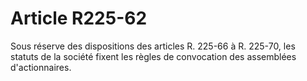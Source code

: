 # Article R225-62

Sous réserve des dispositions des articles R. 225-66 à R. 225-70, les statuts de la société fixent les règles de convocation des assemblées d'actionnaires.
